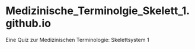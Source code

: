 # Medizinische_Terminolgie_Skelett_1.github.io
Eine Quiz zur Medizinischen Terminologie: Skelettsystem 1
